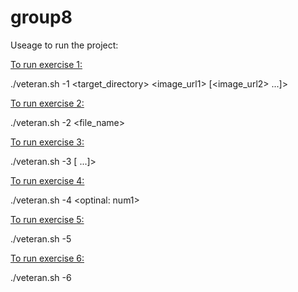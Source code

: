 # group8

Useage to run the project:

<ins>To run exercise 1:</ins>

./veteran.sh -1 <target_directory> <image_url1> [<image_url2> ...]> 

<ins>To run exercise 2:</ins>

./veteran.sh -2 <file_name> <char>

<ins>To run exercise 3:</ins>

./veteran.sh -3  <num1> [<num2> ...]> 

<ins>To run exercise 4:</ins>

./veteran.sh -4  <optinal: num1> 

<ins>To run exercise 5:</ins>

./veteran.sh -5 

<ins>To run exercise 6:</ins>

./veteran.sh -6  
